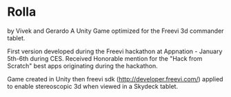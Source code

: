 # Rolla
by Vivek and Gerardo
A Unity Game optimized for the Freevi 3d commander tablet.

First version developed during the Freevi hackathon at Appnation - January 5th-6th during CES.  Received Honorable mention for the "Hack from Scratch" best apps originating during the hackathon.

Game created in Unity then freevi sdk (http://developer.freevi.com/) applied to enable stereoscopic 3d when viewed in a Skydeck tablet.
